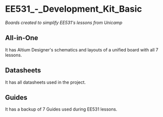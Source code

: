 # EE531_-_Development_Kit_Basic
*Boards created to simplify EE531's lessons from Unicamp*

## All-in-One
It has Altium Designer's schematics and layouts of a unified board with all 7 lessons.

## Datasheets
It has all datasheets used in the project.

## Guides
It has a backup of 7 Guides used during EE531 lessons.
